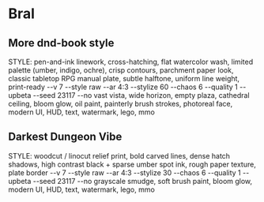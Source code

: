 # Bral
## More dnd-book style
STYLE: pen-and-ink linework, cross-hatching, flat watercolor wash, limited palette (umber, indigo, ochre), crisp contours, parchment paper look, classic tabletop RPG manual plate, subtle halftone, uniform line weight, print-ready
--v 7 --style raw --ar 4:3 --stylize 60 --chaos 6 --quality 1 --upbeta --seed 23117
--no vast vista, wide horizon, empty plaza, cathedral ceiling, bloom glow, oil paint, painterly brush strokes, photoreal face, modern UI, HUD, text, watermark, lego, mmo

## Darkest Dungeon Vibe
STYLE: woodcut / linocut relief print, bold carved lines, dense hatch shadows, high contrast black + sparse umber spot ink, rough paper texture, plate border
--v 7 --style raw --ar 4:3 --stylize 30 --chaos 6 --quality 1 --upbeta --seed 23117
--no grayscale smudge, soft brush paint, bloom glow, modern UI, HUD, text, watermark, lego, mmo


